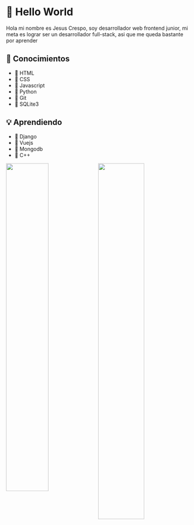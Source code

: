 # 🌠 Hello World
Hola mi nombre es Jesus Crespo, soy desarrollador web frontend junior, mi meta es lograr ser un desarrollador full-stack, asi que me queda bastante por aprender

## 🔖 Conocimientos
- 🚩 HTML
- 🚩 CSS
- 🚩 Javascript
- 🚩 Python
- 🚩 Git
- 🚩 SQLite3

## 💡 Aprendiendo
- 🔧 Django
- 🔧 Vuejs
- 🔧 Mongodb
- 🔧 C++

<a href="https://github.com/JesusCrespo2823">
  <img align="left" src="https://github-readme-stats.vercel.app/api?username=JesusCrespo2823&show_icons=true&theme=radical" width="48%"/>
</a>

<a href="https://github.com/JesusCrespo2823">
  <img align="right" src="https://github-readme-stats.vercel.app/api/top-langs/?username=JesusCrespo2823&layout=compact&theme=radical" width="50%" />
</a>
